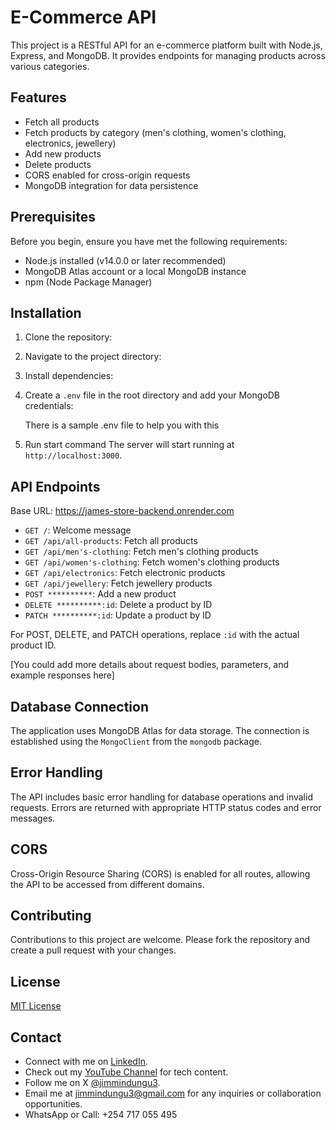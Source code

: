 # E-Commerce API

This project is a RESTful API for an e-commerce platform built with Node.js, Express, and MongoDB. It provides endpoints for managing products across various categories.

## Features

- Fetch all products
- Fetch products by category (men's clothing, women's clothing, electronics, jewellery)
- Add new products
- Delete products
- CORS enabled for cross-origin requests
- MongoDB integration for data persistence

## Prerequisites

Before you begin, ensure you have met the following requirements:

- Node.js installed (v14.0.0 or later recommended)
- MongoDB Atlas account or a local MongoDB instance
- npm (Node Package Manager)

## Installation

1. Clone the repository:
2. Navigate to the project directory:
3. Install dependencies:
4. Create a `.env` file in the root directory and add your MongoDB credentials:

   There is a sample .env file to help you with this

5. Run start command
   The server will start running at `http://localhost:3000`.

## API Endpoints


Base URL: https://james-store-backend.onrender.com

- `GET /`: Welcome message
- `GET /api/all-products`: Fetch all products
- `GET /api/men's-clothing`: Fetch men's clothing products
- `GET /api/women's-clothing`: Fetch women's clothing products
- `GET /api/electronics`: Fetch electronic products
- `GET /api/jewellery`: Fetch jewellery products
- `POST **********`: Add a new product
- `DELETE **********:id`: Delete a product by ID
- `PATCH **********:id`: Update a product by ID

For POST, DELETE, and PATCH operations, replace `:id` with the actual product ID.

[You could add more details about request bodies, parameters, and example responses here]

## Database Connection

The application uses MongoDB Atlas for data storage. The connection is established using the `MongoClient` from the `mongodb` package.

## Error Handling

The API includes basic error handling for database operations and invalid requests. Errors are returned with appropriate HTTP status codes and error messages.

## CORS

Cross-Origin Resource Sharing (CORS) is enabled for all routes, allowing the API to be accessed from different domains.

## Contributing

Contributions to this project are welcome. Please fork the repository and create a pull request with your changes.

## License

[MIT License](LICENSE)

## Contact

- Connect with me on [LinkedIn](https://www.linkedin.com/in/jamesndunguthedev/).
- Check out my [YouTube Channel](https://youtube.com/@DevsToday) for tech content.
- Follow me on X [@jimmindungu3](https://twitter.com/jimmindungu3).
- Email me at jimmindungu3@gmail.com for any inquiries or collaboration opportunities.
- WhatsApp or Call: +254 717 055 495

